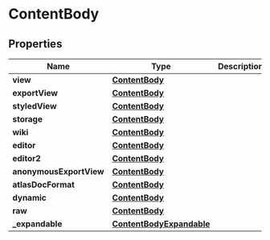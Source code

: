 # ContentBody

## Properties
Name | Type | Description | Notes
------------ | ------------- | ------------- | -------------
**view** | [**ContentBody**](ContentBody.md) |  |  [optional]
**exportView** | [**ContentBody**](ContentBody.md) |  |  [optional]
**styledView** | [**ContentBody**](ContentBody.md) |  |  [optional]
**storage** | [**ContentBody**](ContentBody.md) |  |  [optional]
**wiki** | [**ContentBody**](ContentBody.md) |  |  [optional]
**editor** | [**ContentBody**](ContentBody.md) |  |  [optional]
**editor2** | [**ContentBody**](ContentBody.md) |  |  [optional]
**anonymousExportView** | [**ContentBody**](ContentBody.md) |  |  [optional]
**atlasDocFormat** | [**ContentBody**](ContentBody.md) |  |  [optional]
**dynamic** | [**ContentBody**](ContentBody.md) |  |  [optional]
**raw** | [**ContentBody**](ContentBody.md) |  |  [optional]
**_expandable** | [**ContentBodyExpandable**](ContentBodyExpandable.md) |  |  [optional]
